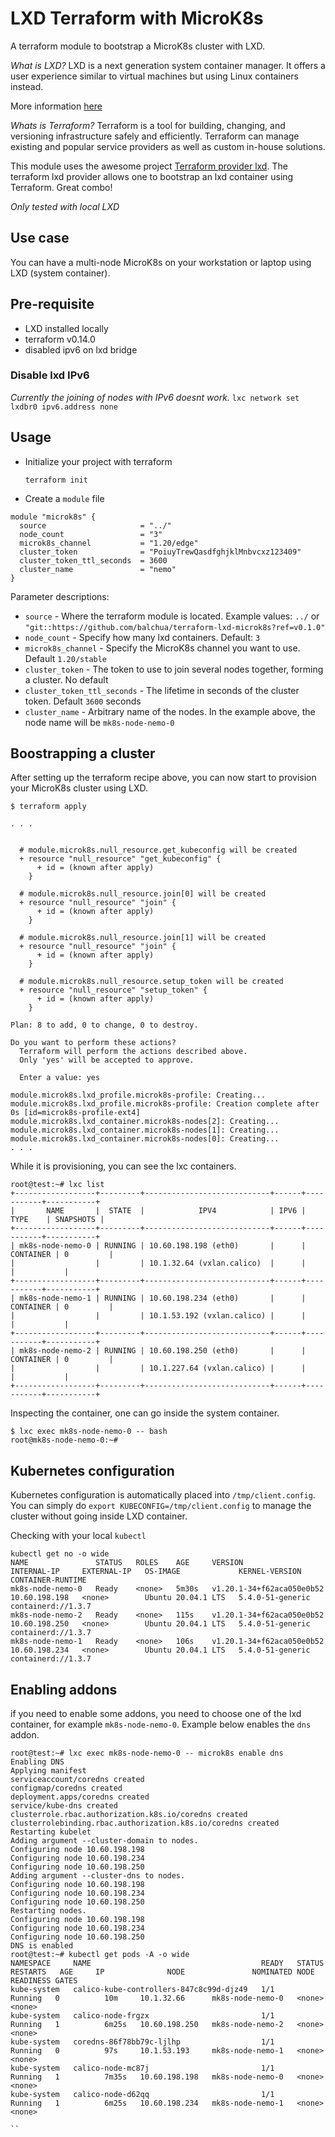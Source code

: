 # LXD Terraform with MicroK8s

A terraform module to bootstrap a MicroK8s cluster with LXD.

_What is LXD?_
LXD is a next generation system container manager. It offers a user experience similar to virtual machines but using Linux containers instead.

More information [here](https://linuxcontainers.org/lxd/introduction/)

_Whats is Terraform?_
Terraform is a tool for building, changing, and versioning infrastructure safely and efficiently. Terraform can manage existing and popular service providers as well as custom in-house solutions.

This module uses the awesome project [Terraform provider lxd](https://github.com/terraform-lxd/terraform-provider-lxd).
The terraform lxd provider allows one to bootstrap an lxd container using Terraform.  Great combo!


_Only tested with local LXD_

## Use case

You can have a multi-node MicroK8s on your workstation or laptop using LXD (system container).

## Pre-requisite

* LXD installed locally
* terraform v0.14.0
* disabled ipv6 on lxd bridge

### Disable lxd IPv6

_Currently the joining of nodes with IPv6 doesnt work._
`lxc network set lxdbr0 ipv6.address none`

## Usage

* Initialize your project with terraform
  
  `terraform init`

* Create a `module` file

```
module "microk8s" {
  source                     = "../"
  node_count                 = "3"
  microk8s_channel           = "1.20/edge"
  cluster_token              = "PoiuyTrewQasdfghjklMnbvcxz123409"
  cluster_token_ttl_seconds  = 3600
  cluster_name               = "nemo"
}
```

Parameter descriptions:

* `source` - Where the terraform module is located.  Example values: `../` or `"git::https://github.com/balchua/terraform-lxd-microk8s?ref=v0.1.0"`
* `node_count` - Specify how many lxd containers. Default: `3`
* `microk8s_channel` - Specify the MicroK8s channel you want to use. Default `1.20/stable`
* `cluster_token` - The token to use to join several nodes together, forming a cluster.  No default
* `cluster_token_ttl_seconds` - The lifetime in seconds of the cluster token.  Default `3600` seconds
* `cluster_name` - Arbitrary name of the nodes.  In the example above, the node name will be `mk8s-node-nemo-0`

## Boostrapping a cluster

After setting up the terraform recipe above, you can now start to provision your MicroK8s cluster using LXD.

```
$ terraform apply

. . .


  # module.microk8s.null_resource.get_kubeconfig will be created
  + resource "null_resource" "get_kubeconfig" {
      + id = (known after apply)
    }

  # module.microk8s.null_resource.join[0] will be created
  + resource "null_resource" "join" {
      + id = (known after apply)
    }

  # module.microk8s.null_resource.join[1] will be created
  + resource "null_resource" "join" {
      + id = (known after apply)
    }

  # module.microk8s.null_resource.setup_token will be created
  + resource "null_resource" "setup_token" {
      + id = (known after apply)
    }

Plan: 8 to add, 0 to change, 0 to destroy.

Do you want to perform these actions?
  Terraform will perform the actions described above.
  Only 'yes' will be accepted to approve.

  Enter a value: yes

module.microk8s.lxd_profile.microk8s-profile: Creating...
module.microk8s.lxd_profile.microk8s-profile: Creation complete after 0s [id=microk8s-profile-ext4]
module.microk8s.lxd_container.microk8s-nodes[2]: Creating...
module.microk8s.lxd_container.microk8s-nodes[1]: Creating...
module.microk8s.lxd_container.microk8s-nodes[0]: Creating...
. . .  
```

While it is provisioning, you can see the lxc containers.

```
root@test:~# lxc list
+------------------+---------+----------------------------+------+-----------+-----------+
|       NAME       |  STATE  |            IPV4            | IPV6 |   TYPE    | SNAPSHOTS |
+------------------+---------+----------------------------+------+-----------+-----------+
| mk8s-node-nemo-0 | RUNNING | 10.60.198.198 (eth0)       |      | CONTAINER | 0         |
|                  |         | 10.1.32.64 (vxlan.calico)  |      |           |           |
+------------------+---------+----------------------------+------+-----------+-----------+
| mk8s-node-nemo-1 | RUNNING | 10.60.198.234 (eth0)       |      | CONTAINER | 0         |
|                  |         | 10.1.53.192 (vxlan.calico) |      |           |           |
+------------------+---------+----------------------------+------+-----------+-----------+
| mk8s-node-nemo-2 | RUNNING | 10.60.198.250 (eth0)       |      | CONTAINER | 0         |
|                  |         | 10.1.227.64 (vxlan.calico) |      |           |           |
+------------------+---------+----------------------------+------+-----------+-----------+

```

Inspecting the container, one can go inside the system container.

```
$ lxc exec mk8s-node-nemo-0 -- bash
root@mk8s-node-nemo-0:~# 

```

## Kubernetes configuration

Kubernetes configuration is automatically placed into `/tmp/client.config`.  You can simply do `export KUBECONFIG=/tmp/client.config` to manage the cluster without going inside LXD container.

Checking with your local `kubectl`

```
kubectl get no -o wide
NAME               STATUS   ROLES    AGE     VERSION                     INTERNAL-IP     EXTERNAL-IP   OS-IMAGE             KERNEL-VERSION     CONTAINER-RUNTIME
mk8s-node-nemo-0   Ready    <none>   5m30s   v1.20.1-34+f62aca050e0b52   10.60.198.198   <none>        Ubuntu 20.04.1 LTS   5.4.0-51-generic   containerd://1.3.7
mk8s-node-nemo-2   Ready    <none>   115s    v1.20.1-34+f62aca050e0b52   10.60.198.250   <none>        Ubuntu 20.04.1 LTS   5.4.0-51-generic   containerd://1.3.7
mk8s-node-nemo-1   Ready    <none>   106s    v1.20.1-34+f62aca050e0b52   10.60.198.234   <none>        Ubuntu 20.04.1 LTS   5.4.0-51-generic   containerd://1.3.7
```

## Enabling addons

if you need to enable some addons, you need to choose one of the lxd container, for example `mk8s-node-nemo-0`.
Example below enables the `dns` addon.


```
root@test:~# lxc exec mk8s-node-nemo-0 -- microk8s enable dns
Enabling DNS
Applying manifest
serviceaccount/coredns created
configmap/coredns created
deployment.apps/coredns created
service/kube-dns created
clusterrole.rbac.authorization.k8s.io/coredns created
clusterrolebinding.rbac.authorization.k8s.io/coredns created
Restarting kubelet
Adding argument --cluster-domain to nodes.
Configuring node 10.60.198.198
Configuring node 10.60.198.234
Configuring node 10.60.198.250
Adding argument --cluster-dns to nodes.
Configuring node 10.60.198.198
Configuring node 10.60.198.234
Configuring node 10.60.198.250
Restarting nodes.
Configuring node 10.60.198.198
Configuring node 10.60.198.234
Configuring node 10.60.198.250
DNS is enabled
root@test:~# kubectl get pods -A -o wide
NAMESPACE     NAME                                      READY   STATUS    RESTARTS   AGE     IP              NODE               NOMINATED NODE   READINESS GATES
kube-system   calico-kube-controllers-847c8c99d-djz49   1/1     Running   0          10m     10.1.32.66      mk8s-node-nemo-0   <none>           <none>
kube-system   calico-node-frgzx                         1/1     Running   1          6m25s   10.60.198.250   mk8s-node-nemo-2   <none>           <none>
kube-system   coredns-86f78bb79c-ljlhp                  1/1     Running   0          97s     10.1.53.193     mk8s-node-nemo-1   <none>           <none>
kube-system   calico-node-mc87j                         1/1     Running   1          7m35s   10.60.198.198   mk8s-node-nemo-0   <none>           <none>
kube-system   calico-node-d62qq                         1/1     Running   1          6m25s   10.60.198.234   mk8s-node-nemo-1   <none>           <none>

``